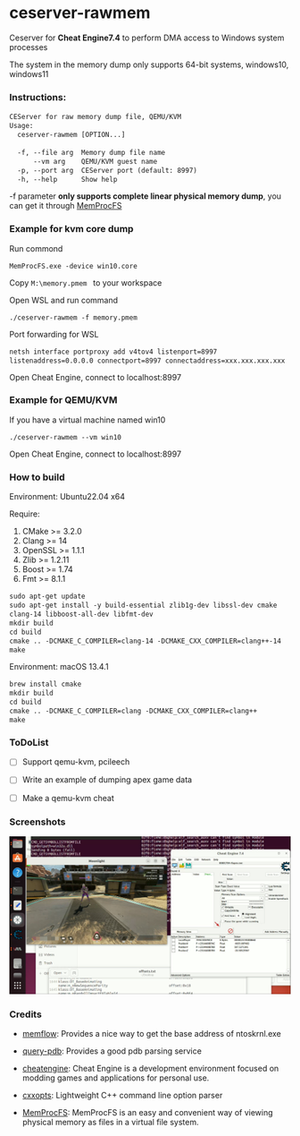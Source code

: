 # ceserver-rawmem 

Ceserver for **Cheat Engine7.4** to perform DMA access to Windows system processes

The system in the memory dump only supports 64-bit systems, windows10, windows11

### Instructions:

```
CEServer for raw memory dump file, QEMU/KVM
Usage:
  ceserver-rawmem [OPTION...]

  -f, --file arg  Memory dump file name
      --vm arg    QEMU/KVM guest name
  -p, --port arg  CEServer port (default: 8997)
  -h, --help      Show help
```

-f parameter **only supports complete linear physical memory dump**, you can get it through [MemProcFS](https://github.com/ufrisk/MemProcFS)



### Example for kvm core dump

Run commond

``` 
MemProcFS.exe -device win10.core
```

Copy `M:\memory.pmem ` to your workspace

Open WSL and run command 

```
./ceserver-rawmem -f memory.pmem
```

Port forwarding for WSL

```
netsh interface portproxy add v4tov4 listenport=8997 listenaddress=0.0.0.0 connectport=8997 connectaddress=xxx.xxx.xxx.xxx
```

Open Cheat Engine, connect to localhost:8997



### Example for QEMU/KVM

If you have a virtual machine named win10

```
./ceserver-rawmem --vm win10
```

Open Cheat Engine, connect to localhost:8997



### How to build

Environment: Ubuntu22.04 x64

Require:

1. CMake >= 3.2.0
2. Clang >= 14
3. OpenSSL >= 1.1.1
4. Zlib >= 1.2.11
5. Boost >= 1.74
6. Fmt >= 8.1.1

```
sudo apt-get update
sudo apt-get install -y build-essential zlib1g-dev libssl-dev cmake clang-14 libboost-all-dev libfmt-dev
mkdir build
cd build
cmake .. -DCMAKE_C_COMPILER=clang-14 -DCMAKE_CXX_COMPILER=clang++-14
make
```

Environment: macOS 13.4.1

```
brew install cmake
mkdir build
cd build
cmake .. -DCMAKE_C_COMPILER=clang -DCMAKE_CXX_COMPILER=clang++
make
```



### ToDoList

- [ ] Support qemu-kvm, pcileech

- [ ] Write an example of dumping apex game data

- [ ] Make a qemu-kvm cheat



### Screenshots

![image-1](./screenshots/image-1.png)



### Credits

- [memflow](https://github.com/memflow/memflow): Provides a nice way to get the base address of ntoskrnl.exe

- [query-pdb](https://github.com/zouxianyu/query-pdb): Provides a good pdb parsing service

- [cheatengine](https://github.com/cheat-engine/cheat-engine): Cheat Engine is a development environment focused on modding games and applications for personal use.
- [cxxopts](https://github.com/jarro2783/cxxopts): Lightweight C++ command line option parser
- [MemProcFS](https://github.com/ufrisk/MemProcFS): MemProcFS is an easy and convenient way of viewing physical memory as files in a virtual file system.

